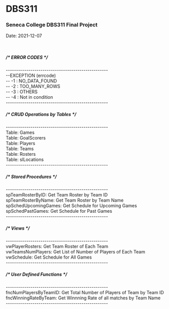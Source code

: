 # DBS311
<h3>Seneca College DBS311 Final Project</h3>
<p>Date: 2021-12-07</p></br>

<h5>/* ERROR CODES */</h5>
<p>
--------------------------------------------------</br>
--EXCEPTION (errcode)</br>
-- -1 : NO_DATA_FOUND</br>
-- -2 : TOO_MANY_ROWS</br>
-- -3 : OTHERS</br>
-- -4 : Not in condition</br>
--------------------------------------------------</br>


<h5>/* CRUD Operations by Tables */</h5>
<p>
--------------------------------------------------</br>
Table: Games</br>
Table: GoalScorers</br>
Table: Players</br>
Table: Teams</br>
Table: Rosters</br>
Table: slLocations</br>
--------------------------------------------------</br>
</p>

<h5>/* Stored Procedures */</h5>
<p>
--------------------------------------------------</br>
spTeamRosterByID: Get Team Roster by Team ID</br>
spTeamRosterByName: Get Team Roster by Team Name</br>
spSchedUpcomingGames: Get Schedule for Upcoming Games</br>
spSchedPastGames: Get Schedule for Past Games</br>
--------------------------------------------------</br>
</p>

<h5>/* Views */</h5>
<p>
--------------------------------------------------</br>
vwPlayerRosters: Get Team Roster of Each Team</br>
vwTeamsNumPlayers: Get List of Number of Players of Each Team</br>
vwSchedule: Get Schedule for All Games</br>
--------------------------------------------------</br>
</p>
  
<h5>/* User Defined Functions */</h5>
<p>
--------------------------------------------------</br>
fncNumPlayersByTeamID: Get Total Number of Players of Team by Team ID</br>
fncWinningRateByTeam: Get Winnning Rate of all matches by Team Name</br>
--------------------------------------------------</br>
</p>
